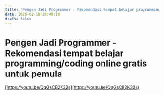 ```yaml
---
title: 'Pengen Jadi Programmer - Rekomendasi tempat belajar programming/coding online gratis untuk pemula'
date: 2025-02-18T18:40:10
draft: false
---
```


# Pengen Jadi Programmer - Rekomendasi tempat belajar programming/coding online gratis untuk pemula

[https://youtu.be/QqGsCB2K32s](https://youtu.be/QqGsCB2K32s)
